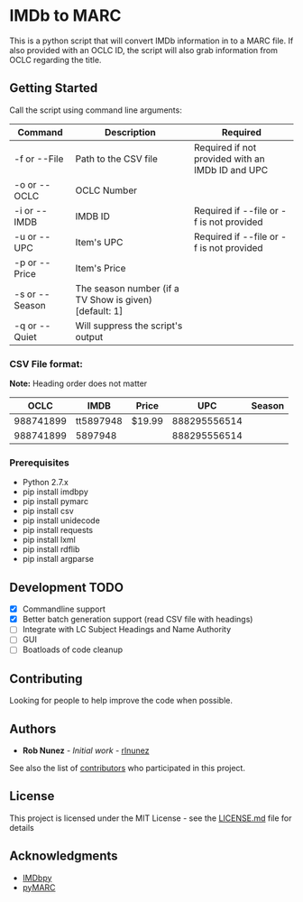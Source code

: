 # IMDb to MARC

This is a python script that will convert IMDb information in to a MARC file. If also provided with an OCLC ID, the script will also grab information from OCLC regarding the title.

## Getting Started

Call the script using command line arguments: 

Command | Description | Required
------------ | ------------- | -------------
-f or --File | Path to the CSV file | Required if not provided with an IMDb ID and UPC
-o or --OCLC | OCLC Number | 
-i or --IMDB | IMDB ID | Required if --file or -f is not provided
-u or --UPC | Item's UPC | Required if --file or -f is not provided
-p or --Price | Item's Price | 
-s or --Season | The season number (if a TV Show is given) [default: 1] | 
-q or --Quiet | Will suppress the script's output | 

### CSV File format:
**Note:** Heading order does not matter

OCLC | IMDB | Price | UPC | Season
------------ | ------------- | ------------- | ------------- | -------------
988741899 | tt5897948 | $19.99 | 888295556514 | 
988741899 | 5897948 |  | 888295556514 | 



### Prerequisites

* Python 2.7.x
* pip install imdbpy
* pip install pymarc
* pip install csv
* pip install unidecode
* pip install requests
* pip install lxml
* pip install rdflib
* pip install argparse

## Development TODO

- [x] Commandline support
- [x] Better batch generation support (read CSV file with headings)
- [ ] Integrate with LC Subject Headings and Name Authority
- [ ] GUI
- [ ] Boatloads of code cleanup

## Contributing

Looking for people to help improve the code when possible.


## Authors

* **Rob Nunez** - *Initial work* - [rlnunez](https://github.com/rlnunez)

See also the list of [contributors](https://github.com/rlnunez/IMDb-to-MARC/contributors) who participated in this project.

## License

This project is licensed under the MIT License - see the [LICENSE.md](LICENSE.md) file for details

## Acknowledgments

* [IMDbpy](https://github.com/alberanid/imdbpy)
* [pyMARC](https://github.com/edsu/pymarc)
